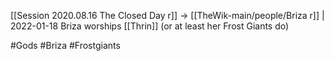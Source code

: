 [[Session 2020.08.16 The Closed Day r]] -> [[TheWik-main/people/Briza r]] | 2022-01-18
Briza worships [[Thrin]] (or at least her Frost Giants do)

#Gods #Briza #Frostgiants